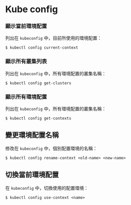 # Kube config

### 顯示當前環境配置

列出在 `kubeconfig` 中，目前所使用的環境配置：

```
$ kubectl config current-context
```

### 顯示所有叢集列表

列出在 `kubeconfig` 中，所有環境配置的叢集名稱：

```
$ kubectl config get-clusters
```

### 顯示所有環境配置

列出在 `kubeconfig` 中，所有環境配置的叢集名稱：

```
$ kubectl config get-contexts
```

## 變更環境配置名稱

修改在 `kubeconfig` 中，個別配置環境的名稱：

```
$ kubectl config rename-context <old-name> <new-name>
```

## 切換當前環境配置

在 `kubeconfig` 中，切換使用的配置環境：

```
$ kubectl config use-context <name>
```

